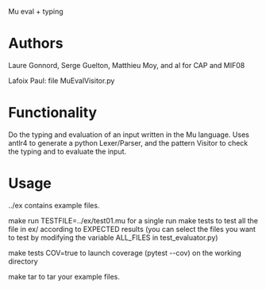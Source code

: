 Mu eval + typing

# Authors

Laure Gonnord, Serge Guelton, Matthieu Moy, and al for CAP and MIF08

Lafoix Paul: file MuEvalVisitor.py

# Functionality

Do the typing and evaluation of an input written in the Mu language.
Uses antlr4 to generate a python Lexer/Parser, and the pattern Visitor to check the typing and to evaluate the input.

# Usage

../ex contains example files.

make run TESTFILE=../ex/test01.mu for a single run
make tests to test all the file in ex/ according to EXPECTED results (you can select the files you want to test by modifying the variable ALL\_FILES in test\_evaluator.py)

make tests COV=true to launch coverage (pytest --cov) on the working directory

make tar to tar your example files.
